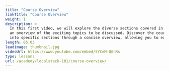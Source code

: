 ```yaml
---
title: "Course Overview"
linkTitle: "Course Overview"
weight: 1
description: >
  In this first video, we will explore the diverse sections covered in this e-course, providing 
  an overview of the exciting topics to be discussed. Discover the course's main themes and gain insight
  into specific sections through a concise overview, allowing you to easily navigate to your preferred content.
length: 05:03
leadimage: thumbnail.jpg
videoUrl: https://www.youtube.com/embed/SYCeM-Q6nRs
type: lessons
url: /academy/localstack-101/course-overview/
---
```

